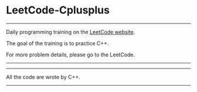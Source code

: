 # LeetCode-Cplusplus

-------------------------------------------------------------------------------

Daily programming training on the [LeetCode website](https://leetcode.com/). 

The goal of the training is to practice C++.

For more problem details, please go to the LeetCode.

-------------------------------------------------------------------------------

-------------------------------------------------------------------------------

All the code are wrote by C++. 

-------------------------------------------------------------------------------
